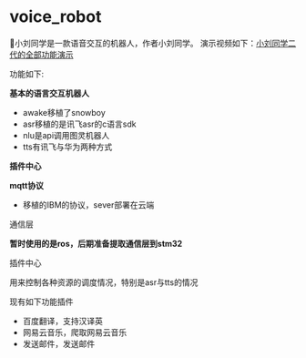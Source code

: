# voice_robot
💖小刘同学是一款语音交互的机器人，作者小刘同学。
演示视频如下：[小刘同学二代的全部功能演示](https://www.bilibili.com/video/BV1n54y1D7Bc)

功能如下:

**基本的语言交互机器人**

 - awake移植了snowboy
 - asr移植的是讯飞asr的c语言sdk
 - nlu是api调用图灵机器人
 - tts有讯飞与华为两种方式
 
 **插件中心**
 
 **mqtt协议**
  - 移植的IBM的协议，sever部署在云端
  
通信层

 **暂时使用的是ros，后期准备提取通信层到stm32**
 
 
 插件中心
 
 用来控制各种资源的调度情况，特别是asr与tts的情况
 
 现有如下功能插件
 
 - 百度翻译，支持汉译英
 - 网易云音乐，爬取网易云音乐
 - 发送邮件，发送邮件

 
